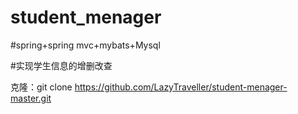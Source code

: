 # student_menager
#spring+spring mvc+mybats+Mysql

#实现学生信息的增删改查


克隆：git  clone https://github.com/LazyTraveller/student-menager-master.git
